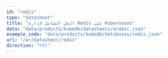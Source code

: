 ```yaml
---
id: "redis"
type: "datasheet"
title: "الحل الشامل لإدارة Redis على Kubernetes"
data: "data/products/kubedb/datasheets/arabic.json"
example_code: "data/products/kubedb/databases/redis.json"
url: "/ar/datasheet/redis"
direction: "rtl"
---
```

